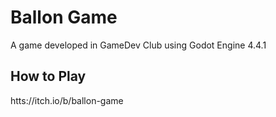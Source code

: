 # Ballon Game

A game developed in GameDev Club using Godot Engine 4.4.1

## How to Play

htts://itch.io/b/ballon-game